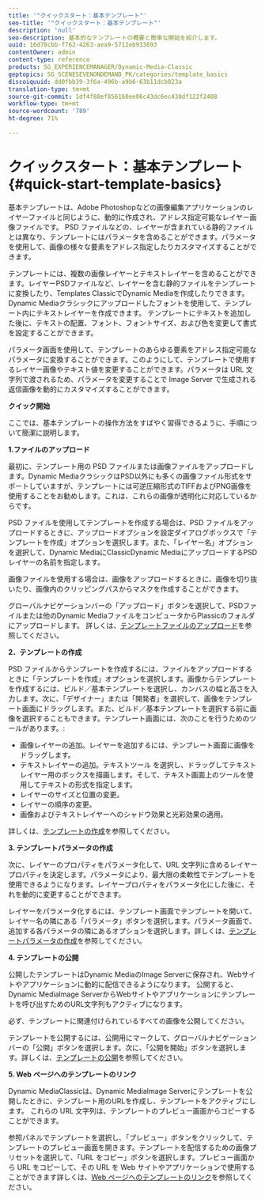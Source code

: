 ```yaml
---
title: '"クイックスタート：基本テンプレート"'
seo-title: '"クイックスタート：基本テンプレート"'
description: 'null'
seo-description: 基本的なテンプレートの概要と簡単な開始を紹介します。
uuid: 16d78cbb-f762-4263-aea9-5712eb933693
contentOwner: admin
content-type: reference
products: SG_EXPERIENCEMANAGER/Dynamic-Media-Classic
geptopics: SG_SCENESEVENONDEMAND_PK/categories/template_basics
discoiquuid: dd0fbb39-3f6a-496b-a9b6-63b11dcb823a
translation-type: tm+mt
source-git-commit: 1df4f88ef856160ee06c43dc6ec430df122f2408
workflow-type: tm+mt
source-wordcount: '789'
ht-degree: 71%

---
```



# クイックスタート：基本テンプレート{#quick-start-template-basics}

基本テンプレートは、Adobe Photoshopなどの画像編集アプリケーションのレイヤーファイルと同じように、動的に作成され、アドレス指定可能なレイヤー画像ファイルです。 PSD ファイルなどの、レイヤーが含まれている静的ファイルとは異なり、テンプレートにはパラメータを含めることができます。パラメータを使用して、画像の様々な要素をアドレス指定したりカスタマイズすることができます。

テンプレートには、複数の画像レイヤーとテキストレイヤーを含めることができます。レイヤーPSDファイルなど、レイヤーを含む静的ファイルをテンプレートに変換したり、Templates ClassicでDynamic Mediaを作成したりできます。 Dynamic Mediaクラシックにアップロードしたフォントを使用して、テンプレート内にテキストレイヤーを作成できます。 テンプレートにテキストを追加した後に、テキストの配置、フォント、フォントサイズ、および色を変更して書式を設定することができます。

パラメータ画面を使用して、テンプレートのあらゆる要素をアドレス指定可能なパラメータに変換することができます。このようにして、テンプレートで使用するレイヤー画像やテキスト値を変更することができます。パラメータは URL 文字列で渡されるため、パラメータを変更することで Image Server で生成される返信画像を動的にカスタマイズすることができます。

**クイック開始**

ここでは、基本テンプレートの操作方法をすばやく習得できるように、手順について簡潔に説明します。

**1.ファイルのアップロード**

最初に、テンプレート用の PSD ファイルまたは画像ファイルをアップロードします。Dynamic MediaクラシックはPSD以外にも多くの画像ファイル形式をサポートしていますが、テンプレートには可逆圧縮形式のTIFFおよびPNG画像を使用することをお勧めします。これは、これらの画像が透明化に対応しているからです。

PSD ファイルを使用してテンプレートを作成する場合は、PSD ファイルをアップロードするときに、アップロードオプションを設定ダイアログボックスで「テンプレートを作成」オプションを選択します。また、「レイヤー名」オプションを選択して、Dynamic MediaにClassicDynamic MediaにアップロードするPSDレイヤーの名前を指定します。

画像ファイルを使用する場合は、画像をアップロードするときに、画像を切り抜いたり、画像内のクリッピングパスからマスクを作成することができます。

グローバルナビゲーションバーの「アップロード」ボタンを選択して、PSDファイルまたは他のDynamic MediaファイルをコンピュータからPlassicのフォルダにアップロードします。 詳しくは、[テンプレートファイルのアップロード](uploading-template-files.md#uploading_template_files)を参照してください。

**2．テンプレートの作成**

PSD ファイルからテンプレートを作成するには、ファイルをアップロードするときに「テンプレートを作成」オプションを選択します。画像からテンプレートを作成するには、ビルド／基本テンプレートを選択し、カンバスの幅と高さを入力します。次に、「デザイナー」または「開発者」を選択して、画像をテンプレート画面にドラッグします。また、ビルド／基本テンプレートを選択する前に画像を選択することもできます。テンプレート画面には、次のことを行うためのツールがあります。:

* 画像レイヤーの追加。レイヤーを追加するには、テンプレート画面に画像をドラッグします。
* テキストレイヤーの追加。テキストツール  を選択し、ドラッグしてテキストレイヤー用のボックスを描画します。そして、テキスト画面上のツールを使用してテキストの形式を指定します。
* レイヤーのサイズと位置の変更。
* レイヤーの順序の変更。
* 画像およびテキストレイヤーへのシャドウ効果と光彩効果の適用。

詳しくは、[テンプレートの作成](creating-template.md#creating_a_template)を参照してください。

**3. テンプレートパラメータの作成**

次に、レイヤーのプロパティをパラメータ化して、URL 文字列に含めるレイヤープロパティを決定します。パラメータにより、最大限の柔軟性でテンプレートを使用できるようになります。レイヤープロパティをパラメータ化にした後に、それを動的に変更することができます。

レイヤーをパラメータ化するには、テンプレート画面でテンプレートを開いて、レイヤー名の隣にある「パラメータ」ボタンを選択します。パラメータ画面で、追加する各パラメータの隣にあるオプションを選択します。詳しくは、[テンプレートパラメータの作成](creating-template-parameters.md#creating_template_parameters)を参照してください。

**4.  テンプレートの公開**

公開したテンプレートはDynamic MediaのImage Serverに保存され、Webサイトやアプリケーションに動的に配信できるようになります。 公開すると、Dynamic MediaImage ServerからWebサイトやアプリケーションにテンプレートを呼び出すためのURL文字列もアクティブになります。

必ず、テンプレートに関連付けられているすべての画像を公開してください。

テンプレートを公開するには、公開用にマークして、グローバルナビゲーションバーの「公開」ボタンを選択します。次に、「公開を開始」ボタンを選択します。詳しくは、[テンプレートの公開](publishing-templates.md#publishing_templates)を参照してください。

**5. Web ページへのテンプレートのリンク**

Dynamic MediaClassicは、Dynamic MediaImage Serverにテンプレートを公開したときに、テンプレート用のURLを作成し、テンプレートをアクティブにします。 これらの URL 文字列は、テンプレートのプレビュー画面からコピーすることができます。

参照パネルでテンプレートを選択し、「プレビュー」ボタンをクリックして、テンプレートのプレビュー画面を開きます。テンプレートを配信するための画像プリセットを選択して、「URL をコピー」ボタンを選択します。プレビュー画面から URL をコピーして、その URL を Web サイトやアプリケーションで使用することができます詳しくは、[Web ページへのテンプレートのリンク](linking-template-web-page.md#linking_a_template_to_a_web_page)を参照してください。
